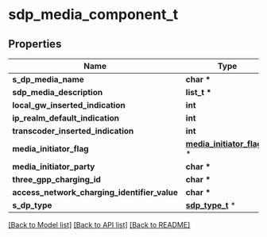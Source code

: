# sdp_media_component_t

## Properties
Name | Type | Description | Notes
------------ | ------------- | ------------- | -------------
**s_dp_media_name** | **char \*** |  | [optional] 
**sdp_media_description** | **list_t \*** |  | [optional] 
**local_gw_inserted_indication** | **int** |  | [optional] 
**ip_realm_default_indication** | **int** |  | [optional] 
**transcoder_inserted_indication** | **int** |  | [optional] 
**media_initiator_flag** | [**media_initiator_flag_t**](media_initiator_flag.md) \* |  | [optional] 
**media_initiator_party** | **char \*** |  | [optional] 
**three_gpp_charging_id** | **char \*** |  | [optional] 
**access_network_charging_identifier_value** | **char \*** |  | [optional] 
**s_dp_type** | [**sdp_type_t**](sdp_type.md) \* |  | [optional] 

[[Back to Model list]](../README.md#documentation-for-models) [[Back to API list]](../README.md#documentation-for-api-endpoints) [[Back to README]](../README.md)


